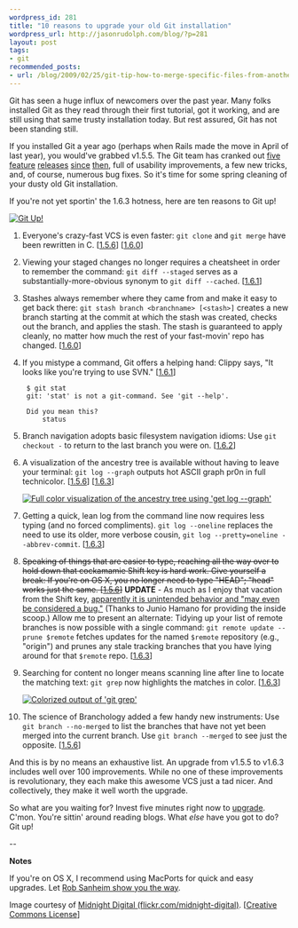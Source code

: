 ```yaml
---
wordpress_id: 281
title: "10 reasons to upgrade your old Git installation"
wordpress_url: http://jasonrudolph.com/blog/?p=281
layout: post
tags:
- git
recommended_posts:
- url: /blog/2009/02/25/git-tip-how-to-merge-specific-files-from-another-branch/
---
```

Git has seen a huge influx of newcomers over the past year.  Many folks installed Git as they read through their first tutorial, got it working, and are still using that same trusty installation today.  But rest assured, Git has not been standing still.

If you installed Git a year ago (perhaps when Rails made the move in April of last year), you would've grabbed v1.5.5. The Git team has cranked out [five](http://www.kernel.org/pub/software/scm/git/docs/RelNotes-1.5.6.txt "Git 1.5.6 Release Notes") [feature](http://www.kernel.org/pub/software/scm/git/docs/RelNotes-1.6.0.txt "Git 1.6.0 Release Notes") [releases](http://www.kernel.org/pub/software/scm/git/docs/RelNotes-1.6.1.txt "Git 1.6.1 Release Notes") [since](http://www.kernel.org/pub/software/scm/git/docs/RelNotes-1.6.2.txt "Git 1.6.2 Release Notes") [then](http://www.kernel.org/pub/software/scm/git/docs/RelNotes-1.6.3.txt "Git 1.6.3 Release Notes"), full of usability improvements, a few new tricks, and, of course, numerous bug fixes.  So it's time for some spring cleaning of your dusty old Git installation.  

If you're not yet sportin' the 1.6.3 hotness, here are ten reasons to Git up!

[![Git Up!](http://jasonrudolph.com/resources/20090527-git-up.png "Image courtesy of Midnight Digital (flickr.com/midnight-digital)")](http://flickr.com/photos/midnight-digital/1878360316 "Image courtesy of Midnight Digital (flickr.com/midnight-digital)")

1. Everyone's crazy-fast VCS is even faster: `git clone` and `git merge` have been rewritten in C. [[1.5.6](http://www.kernel.org/pub/software/scm/git/docs/RelNotes-1.5.6.txt "Git 1.5.6 Release Notes")] [[1.6.0](http://www.kernel.org/pub/software/scm/git/docs/RelNotes-1.6.0.txt "Git 1.6.0 Release Notes")]

1. Viewing your staged changes no longer requires a cheatsheet in order to remember the command: `git diff --staged` serves as a substantially-more-obvious synonym to `git diff --cached`.  [[1.6.1](http://www.kernel.org/pub/software/scm/git/docs/RelNotes-1.6.1.txt "Git 1.6.1 Release Notes")]

1. Stashes always remember where they came from and make it easy to get back there: `git stash branch <branchname> [<stash>]` creates a new branch starting at the commit at which the stash was created, checks out the branch, and applies the stash. The stash is guaranteed to apply cleanly, no matter how much the rest of your fast-movin' repo has changed. [[1.6.0](http://www.kernel.org/pub/software/scm/git/docs/RelNotes-1.6.0.txt "Git 1.6.0 Release Notes")]

1. If you mistype a command, Git offers a helping hand: Clippy says, "It looks like you're trying to use SVN." [[1.6.1](http://www.kernel.org/pub/software/scm/git/docs/RelNotes-1.6.1.txt "Git 1.6.1 Release Notes")]

        $ git stat
        git: 'stat' is not a git-command. See 'git --help'.

        Did you mean this?
        	status

1. Branch navigation adopts basic filesystem navigation idioms: Use `git checkout -` to return to the last branch you were on. [[1.6.2](http://www.kernel.org/pub/software/scm/git/docs/RelNotes-1.6.2.txt "Git 1.6.2 Release Notes")]

1. A visualization of the ancestry tree is available without having to leave your terminal: `git log --graph` outputs hot ASCII graph pr0n in full technicolor. [[1.5.6](http://www.kernel.org/pub/software/scm/git/docs/RelNotes-1.5.6.txt "Git 1.5.6 Release Notes")] [[1.6.3](http://www.kernel.org/pub/software/scm/git/docs/RelNotes-1.6.3.txt "Git 1.6.3 Release Notes")]

    [![Full color visualization of the ancestry tree using 'get log --graph'](http://jasonrudolph.com/resources/20090527_git_log_graph_output_thumb.png)](http://jasonrudolph.com/resources/20090527_git_log_graph_output.png "Full color visualization of the ancestry tree using 'get log --graph'")

1. Getting a quick, lean log from the command line now requires less typing (and no forced compliments). `git log --oneline` replaces the need to use its older, more verbose cousin, `git log --pretty=oneline --abbrev-commit`. [[1.6.3](http://www.kernel.org/pub/software/scm/git/docs/RelNotes-1.6.3.txt "Git 1.6.3 Release Notes")]
1. <del cite="http://jasonrudolph.com/blog/2009/05/27/git-up-10-reasons-to-upgrade-your-old-git-installation/#comment-11129831" datetime="2009-06-20T15:00:00EDT">Speaking of things that are easier to type, reaching all the way over to hold down that cockamamie Shift key is hard work. Give yourself a break: If you're on OS X, you no longer need to type "HEAD"; "head" works just the same. [[1.5.6](http://www.kernel.org/pub/software/scm/git/docs/RelNotes-1.5.6.txt "Git 1.5.6 Release Notes")]</del> **UPDATE** - As much as I enjoy that vacation from the Shift key, [apparently it is unintended behavior and "may even be considered a bug."](http://jasonrudolph.com/blog/2009/05/27/git-up-10-reasons-to-upgrade-your-old-git-installation/#comment-11129831 "Git Up! 10 Reasons to Upgrade Your Old Git Installation - Comment from Junio Hamano (gitster)")  (Thanks to Junio Hamano for providing the inside scoop.) Allow me to present an alternate: Tidying up your list of remote branches is now possible with a single command: `git remote update --prune $remote` fetches updates for the named `$remote` repository (e.g., "origin") and prunes any stale tracking branches that you have lying around for that `$remote` repo. [[1.6.3](http://www.kernel.org/pub/software/scm/git/docs/RelNotes-1.6.3.txt "Git 1.6.3 Release Notes")]
1. Searching for content no longer means scanning line after line to locate the matching text: `git grep` now highlights the matches in color. [[1.6.3](http://www.kernel.org/pub/software/scm/git/docs/RelNotes-1.6.3.txt "Git 1.6.3 Release Notes")]

    [![Colorized output of 'git grep'](http://jasonrudolph.com/resources/20090527_git_grep_output_thumb.png)](http://jasonrudolph.com/resources/20090527_git_grep_output.png "Colorized output of 'git grep'")

1. The science of Branchology added a few handy new instruments: Use `git branch --no-merged` to list the branches that have not yet been merged into the current branch. Use `git branch --merged` to see just the opposite. [[1.5.6](http://www.kernel.org/pub/software/scm/git/docs/RelNotes-1.5.6.txt "Git 1.5.6 Release Notes")]

And this is by no means an exhaustive list.  An upgrade from v1.5.5 to v1.6.3 includes well over 100 improvements.  While no one of these improvements is revolutionary, they each make this awesome VCS just a tad nicer.  And collectively, they make it well worth the upgrade.

So what are you waiting for?  Invest five minutes right now to [upgrade](http://git-scm.com/download "Git - Fast Version Control System").  C'mon.  You're sittin' around reading blogs.  What *else* have you got to do?  Git up!

--

**Notes**

If you're on OS X, I recommend using MacPorts for quick and easy upgrades.  Let [Rob Sanheim show you the way](http://robsanheim.com/2009/01/14/upgrading-git-via-macports/ "Panasonic Youth &#8211; Upgrading git via MacPorts").

Image courtesy of [Midnight Digital (flickr.com/midnight-digital)](http://flickr.com/photos/midnight-digital "Flickr: midnight-digital's Photostream"). [[Creative Commons License](http://creativecommons.org/licenses/by-nc-sa/2.0/ "Creative Commons &mdash; Attribution-Noncommercial-Share Alike 2.0 Generic")]
